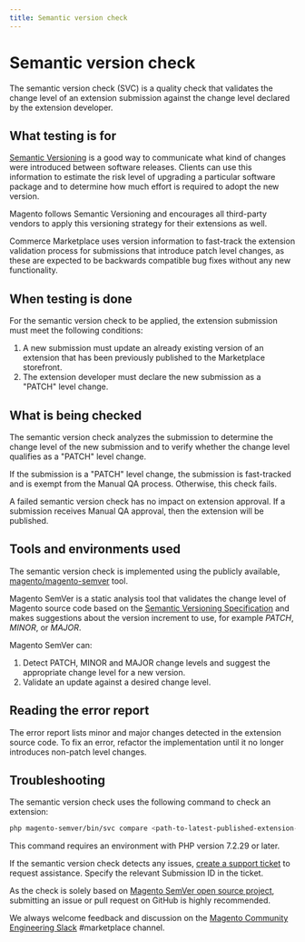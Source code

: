 ```yaml
---
title: Semantic version check
---
```


# Semantic version check

The semantic version check (SVC) is a quality check that validates the change level of an extension submission against the change level declared by the extension developer.

## What testing is for

[Semantic Versioning](https://semver.org/) is a good way to communicate what kind of changes were introduced between software releases. Clients can use this information to estimate the risk level of upgrading a particular software package and to determine how much effort is required to adopt the new version.

Magento follows Semantic Versioning and encourages all third-party vendors to apply this versioning strategy for their extensions as well.

Commerce Marketplace uses version information to fast-track the extension validation process for submissions that introduce patch level changes, as these are expected to be backwards compatible bug fixes without any new functionality.

## When testing is done

For the semantic version check to be applied, the extension submission must meet the following conditions:

1. A new submission must update an already existing version of an extension that has been previously published to the Marketplace storefront.
1. The extension developer must declare the new submission as a "PATCH" level change.

## What is being checked

The semantic version check analyzes the submission to determine the change level of the new submission and to verify whether the change level qualifies as a "PATCH" level change.

If the submission is a "PATCH" level change, the submission is fast-tracked and is exempt from the Manual QA process. Otherwise, this check fails.

A failed semantic version check has no impact on extension approval. If a submission receives Manual QA approval, then the extension will be published.

## Tools and environments used

The semantic version check is implemented using the publicly available, [magento/magento-semver](https://github.com/magento/magento-semver) tool.

Magento SemVer is a static analysis tool that validates the change level of Magento source code based on the [Semantic Versioning Specification](https://semver.org/) and makes suggestions about the version increment to use, for example _PATCH_, _MINOR_, or _MAJOR_.

Magento SemVer can:

1. Detect PATCH, MINOR and MAJOR change levels and suggest the appropriate change level for a new version.
1. Validate an update against a desired change level.

## Reading the error report

The error report lists minor and major changes detected in the extension source code.  To fix an error, refactor the implementation until it no longer introduces non-patch level changes.

## Troubleshooting

The semantic version check uses the following command to check an extension:

```bash
php magento-semver/bin/svc compare <path-to-latest-published-extension-version> <path-to-submitted-extension-version> 1
```

This command requires an environment with PHP version 7.2.29 or later.

If the semantic version check detects any issues, [create a support ticket](https://marketplacesupport.magento.com/hc/en-us) to request assistance. Specify the relevant Submission ID in the ticket.

As the check is solely based on [Magento SemVer open source project](https://github.com/magento/magento-semver), submitting an issue or pull request on GitHub is highly recommended.

We always welcome feedback and discussion on the [Magento Community Engineering Slack](https://magentocommeng.slack.com/archives/C7SL5CGDN) #marketplace channel.

